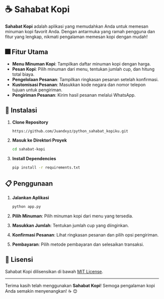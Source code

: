 # :coffee: Sahabat Kopi

**Sahabat Kopi** adalah aplikasi yang memudahkan Anda untuk memesan minuman kopi favorit Anda. Dengan antarmuka yang ramah pengguna dan fitur yang lengkap, nikmati pengalaman memesan kopi dengan mudah!

## :fireworks: Fitur Utama

- **Menu Minuman Kopi**: Tampilkan daftar minuman kopi dengan harga.
- **Pesan Kopi**: Pilih minuman dari menu, tentukan jumlah cup, dan hitung total biaya.
- **Pengelolaan Pesanan**: Tampilkan ringkasan pesanan setelah konfirmasi.
- **Kustomisasi Pesanan**: Masukkan kode negara dan nomor telepon tujuan untuk pengiriman.
- **Pengiriman Pesanan**: Kirim hasil pesanan melalui WhatsApp.

## :rocket: Instalasi

1. **Clone Repository**

   ```bash
   https://github.com/Juandxyz/python_sahabat_kopiku.git
   ```

2. **Masuk ke Direktori Proyek**

   ```bash
   cd sahabat-kopi
   ```

3. **Install Dependencies**

   ```bash
   pip install -r requirements.txt
   ```

## :clipboard: Penggunaan

1. **Jalankan Aplikasi**

   ```bash
   python app.py
   ```

2. **Pilih Minuman**: Pilih minuman kopi dari menu yang tersedia.
3. **Masukkan Jumlah**: Tentukan jumlah cup yang diinginkan.
4. **Konfirmasi Pesanan**: Lihat ringkasan pesanan dan pilih opsi pengiriman.
5. **Pembayaran**: Pilih metode pembayaran dan selesaikan transaksi.

## :page_with_curl: Lisensi

Sahabat Kopi dilisensikan di bawah [MIT License](LICENSE).

---

Terima kasih telah menggunakan **Sahabat Kopi**! Semoga pengalaman kopi Anda semakin menyenangkan! :coffee: :blush:
